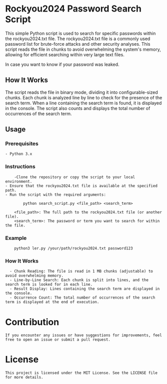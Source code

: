 # Rockyou2024 Password Search Script
  This simple Python script is used to search for specific passwords within the rockyou2024.txt file. The rockyou2024.txt file is a commonly used password list for brute-force attacks and other security analyses. This script reads the file in chunks to avoid overwhelming the system's memory, allowing for efficient searching within very large text files.

In case you want to know if your password was leaked.

## How It Works
The script reads the file in binary mode, dividing it into configurable-sized chunks. Each chunk is analyzed line by line to check for the presence of the search term. When a line containing the search term is found, it is displayed in the console. The script also counts and displays the total number of occurrences of the search term.

## Usage
  ### Prerequisites
    - Python 3.x

  ### Instructions
		-Clone the repository or copy the script to your local environment.
    - Ensure that the rockyou2024.txt file is available at the specified path.
    - Run the script with the required arguments:
```	
		python search_script.py <file_path> <search_term>
```
		<file_path>: The full path to the rockyou2024.txt file (or another file).
		<search_term>: The password or term you want to search for within the file.
    
   ### Example
```
    python3 ler.py /your/path/rockyou2024.txt password123
```    
   ### How It Works
    
      - Chunk Reading: The file is read in 1 MB chunks (adjustable) to avoid overwhelming memory.
      - Line-by-Line Search: Each chunk is split into lines, and the search term is looked for in each line.
      - Result Display: Lines containing the search term are displayed in the console.
      - Occurrence Count: The total number of occurrences of the search term is displayed at the end of execution.


# Contribution
	If you encounter any issues or have suggestions for improvements, feel free to open an issue or submit a pull request.

# License
	This project is licensed under the MIT License. See the LICENSE file for more details.


